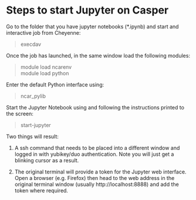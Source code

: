 # Steps to start Jupyter on Casper

Go to the folder that you have jupyter notebooks (*.ipynb) and start and interactive job from Cheyenne:
>execdav

Once the job has launched, in the same window load the following modules:
>module load ncarenv<br>
>module load python

Enter the default Python interface using:
>ncar_pylib

Start the Jupyter Notebook using and following the instructions printed to the screen:
>start-jupyter

Two things will result:
1. A ssh command that needs to be placed into a different window and logged in with yubikey/duo authentication. Note you will just get a blinking cursor as a result.

2. The original terminal will provide a token for the Jupyter web interface. Open a browser (e.g. Firefox) then head to the web address in the original terminal window (usually http://localhost:8888) and add the token where required.

